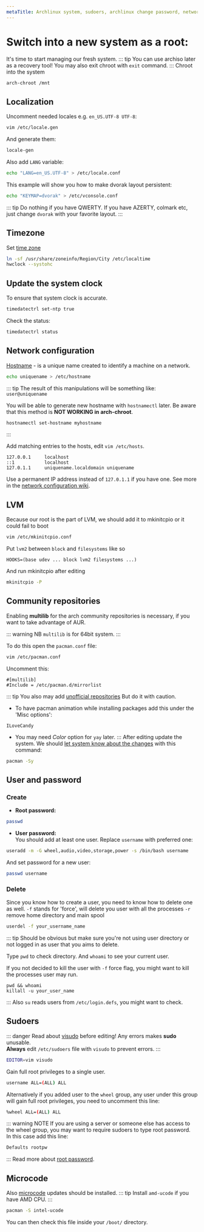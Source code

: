 ```yaml
---
metaTitle: Archlinux system, sudoers, archlinux change password, network configuration  | ArchCheatSheet
---
```


# Switch into a new system as a root:
<a id="chroot"></a>
It's time to start managing our fresh system.
::: tip
You can use archiso later as a recovery tool!
You may also exit chroot with `exit` command.
:::
Chroot into the system
```sh
arch-chroot /mnt
```

## Localization
<a id="locale"></a>
Uncomment needed locales e.g. `en_US.UTF-8 UTF-8`:
```sh
vim /etc/locale.gen
```
And generate them:
```sh
locale-gen
```
Also add `LANG` variable:
```sh
echo "LANG=en_US.UTF-8" > /etc/locale.conf
```
This example will show you how to make dvorak layout persistent:
```sh
echo "KEYMAP=dvorak" > /etc/vconsole.conf
```
::: tip
Do nothing if you have QWERTY.
If you have AZERTY, colmark etc, just change `dvorak` with your favorite layout.
:::
## Timezone
Set [time zone](https://wiki.archlinux.org/index.php/System_time#Time_zone)
```sh
ln -sf /usr/share/zoneinfo/Region/City /etc/localtime
hwclock --systohc
```

## Update the system clock
<a id="system-clock"></a>
To ensure that system clock is accurate.
```sh
timedatectrl set-ntp true
```
Check the status:
```sh
timedatectrl status
```

## Network configuration
<a id="network-configuration"></a>
[Hostname](https://en.wikipedia.org/wiki/Hostname) - is a unique name created to identify a machine on a network.   

```sh
echo uniquename > /etc/hostname
```
::: tip
The result of this manipulations will be something like: `user@uniquename`

You will be able to generate new hostname with `hostnamectl` later. Be aware that this method is **NOT WORKING in arch-chroot**.
```sh
hostnamectl set-hostname myhostname
```
:::

Add matching entries to the hosts, edit `vim /etc/hosts`.
```
127.0.0.1     localhost
::1           localhost
127.0.1.1     uniquename.localdomain uniquename
```
Use a permanent IP address instead of `127.0.1.1` if you have one.
See more in the [network configuration wiki](https://wiki.archlinux.org/index.php/Network_configuration).

## LVM
Because our root is the part of LVM, we should add it to mkinitcpio or it could fail to boot
```sh
vim /etc/mkinitcpio.conf
```
Put `lvm2` between `block` and `filesystems` like so
```
HOOKS=(base udev ... block lvm2 filesystems ...)
```
And run mkinitcpio after editing
```sh
mkinitcpio -P
```

## Community repositories
<a id="community-repositories"></a>
Enabling **multilib** for the arch community repositories is necessary, if you want to take advantage of AUR.

::: warning NB
`multilib` is for 64bit system.
:::

To do this open the `pacman.conf` file:
```sh
vim /etc/pacman.conf
```
Uncomment this:
```
#[multilib]
#Include = /etc/pacman.d/mirrorlist
```
::: tip
You also may add [unofficial repositories](https://wiki.archlinux.org/index.php/Unofficial_user_repositories)
But do it with caution.
- To have pacman animation while installing packages add this under the 'Misc options':

```
ILoveCandy
```
- You may need *Color* option for `yay` later.
:::
After editing update the system.
We should [let system know about the changes](https://wiki.archlinux.org/index.php/mirrors#Force_pacman_to_refresh_the_package_lists) with this command:
```sh
pacman -Sy
```

## User and password
<a id="user-and-password"></a>
### Create
- **Root password:**
```sh
passwd
```
- **User password:**    
You should add at least one user. Replace `username` with preferred one:
```sh
useradd -m -G wheel,audio,video,storage,power -s /bin/bash username
```
And set password for a new user:
```sh
passwd username
```
### Delete
Since you know how to create a user, you need to know how to delete one as well.
`-f` stands for 'force', will delete you user with all the processes
`-r` remove home directory and main spool
```sh
userdel -f your_username_name
```
::: tip
Should be obvious but make sure you're not using user directory or not logged in as user that you aims to delete.

Type `pwd` to check directory. And `whoami` to see your current user.

If you not decided to kill the user with `-f` force flag, you might want to kill the processes user may run.
```
pwd && whoami
killall -u your_user_name
```
:::
Also `su` reads users from `/etc/login.defs`, you might want to check.




## Sudoers
<a id="sudoers"></a>
::: danger
Read about [visudo](https://wiki.archlinux.org/index.php/Sudo#Using_visudo) before editing! Any errors makes **sudo** unusable.   
**Always** edit `/etc/sudoers` file with `visudo` to prevent errors.
:::
```sh
EDITOR=vim visudo
```
Gain full root privileges to a single user.
```sh
username ALL=(ALL) ALL
```
Alternatively if you added user to the `wheel` group, any user under this group will gain full root privileges, you need to uncomment this line:
```sh
%wheel ALL=(ALL) ALL
```
::: warning NOTE
If you are using a server or someone else has access to the wheel group, you may want to require sudoers to type root password.   
In this case add this line:
```sh
Defaults rootpw
```
:::
Read more about [root password](https://wiki.archlinux.org/index.php/Sudo#Root_password).

## Microcode
<a id="microcode"></a>
Also [microcode](https://wiki.archlinux.org/index.php/microcode#systemd-boot) updates should be installed.
::: tip
Install `amd-ucode` if you have AMD CPU.
:::
```sh
pacman -S intel-ucode
```
You can then check this file inside your `/boot/` directory.
